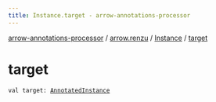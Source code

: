 ```yaml
---
title: Instance.target - arrow-annotations-processor
---
```


[arrow-annotations-processor](../../index.html) / [arrow.renzu](../index.html) / [Instance](index.html) / [target](./target.html)

# target

`val target: `[`AnnotatedInstance`](../../arrow.instances/-annotated-instance/index.html)
